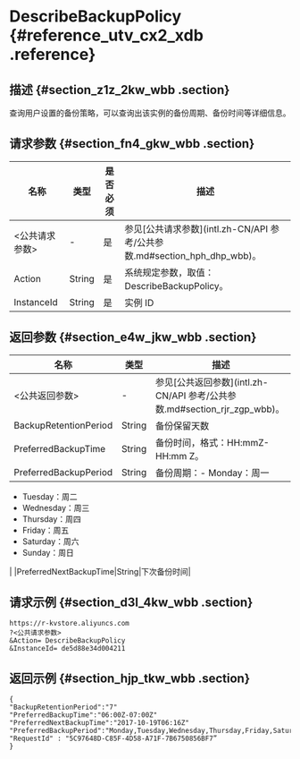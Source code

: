 # DescribeBackupPolicy {#reference_utv_cx2_xdb .reference}

## 描述 {#section_z1z_2kw_wbb .section}

查询用户设置的备份策略，可以查询出该实例的备份周期、备份时间等详细信息。

## 请求参数 {#section_fn4_gkw_wbb .section}

|名称|类型|是否必须|描述|
|--|--|----|--|
|<公共请求参数\>|-|是|参见[公共请求参数](intl.zh-CN/API 参考/公共参数.md#section_hph_dhp_wbb)。|
|Action|String|是|系统规定参数，取值：DescribeBackupPolicy。|
|InstanceId|String|是|实例 ID|

## 返回参数 {#section_e4w_jkw_wbb .section}

|名称|类型|描述|
|--|--|--|
|<公共返回参数\>|-|参见[公共返回参数](intl.zh-CN/API 参考/公共参数.md#section_rjr_zgp_wbb)。|
|BackupRetentionPeriod|String|备份保留天数|
|PreferredBackupTime|String|备份时间，格式：HH:mmZ- HH:mm Z。|
|PreferredBackupPeriod|String|备份周期：-   Monday：周一
-   Tuesday：周二
-   Wednesday：周三
-   Thursday：周四
-   Friday：周五
-   Saturday：周六
-   Sunday：周日

|
|PreferredNextBackupTime|String|下次备份时间|

## 请求示例 {#section_d3l_4kw_wbb .section}

```
https://r-kvstore.aliyuncs.com
?<公共请求参数>
&Action= DescribeBackupPolicy
&InstanceId= de5d88e34d004211
```

## 返回示例 {#section_hjp_tkw_wbb .section}

```
{
"BackupRetentionPeriod":"7"
"PreferredBackupTime":"06:00Z-07:00Z"
"PreferredNextBackupTime":"2017-10-19T06:16Z"
"PreferredBackupPeriod":"Monday,Tuesday,Wednesday,Thursday,Friday,Saturday,Sunday"
"RequestId" : "5C97648D-C85F-4D58-A71F-7B6750856BF7”
}
```

